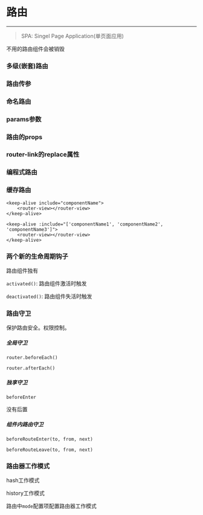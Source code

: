 # 路由

---

> SPA: Singel Page Application(单页面应用)

不用的路由组件会被销毁

### 多级(嵌套)路由

### 路由传参

### 命名路由

### params参数

### 路由的props 

### router-link的replace属性

### 编程式路由

### 缓存路由

```vue
<keep-alive include="componentName"> 
    <router-view></router-view>
</keep-alive>

<keep-alive :include="['componentName1', 'componentName2', 'componentName3']"> 
    <router-view></router-view>
</keep-alive>
```

### 两个新的生命周期钩子

路由组件独有

`activated()`: 路由组件激活时触发

`deactivated()`: 路由组件失活时触发

### 路由守卫

保护路由安全。权限控制。 

##### 全局守卫

`router.beforeEach()`

`router.afterEach()`

##### 独享守卫

`beforeEnter`

没有后置

##### 组件内路由守卫

`beforeRouteEnter(to, from, next)`

`beforeRouteLeave(to, from, next)`

### 路由器工作模式

hash工作模式

history工作模式

路由中`mode`配置项配置路由器工作模式 